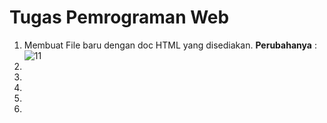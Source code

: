# Tugas Pemrograman Web

1. Membuat File baru dengan doc HTML yang disediakan. **Perubahanya** :
![11](https://user-images.githubusercontent.com/56239989/113123534-e0ad1800-923e-11eb-9d47-9386f7d117b0.jpg)
3. 
4. 
5. 
6. 
7. 

